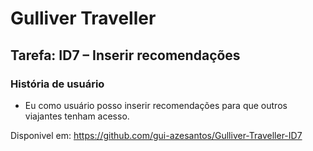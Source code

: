 # Gulliver Traveller 

## Tarefa: ID7 – Inserir recomendações
### História de usuário
- Eu como usuário posso inserir recomendações para que outros viajantes tenham acesso.

Disponivel em: https://github.com/gui-azesantos/Gulliver-Traveller-ID7